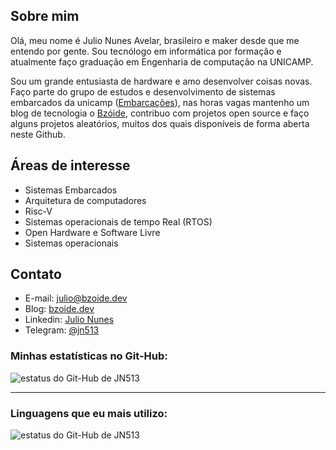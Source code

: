 ## Sobre mim

Olá, meu nome é Julio Nunes Avelar, brasileiro e maker desde que me entendo por gente. Sou tecnólogo em informática por formação e atualmente faço graduação em Engenharia de computação na UNICAMP. 

Sou um grande entusiasta de hardware e amo desenvolver coisas novas. Faço parte do grupo de estudos e desenvolvimento de sistemas embarcados da unicamp ([Embarcações](https://embarcacoes.unicamp.br )), nas horas vagas mantenho um blog de tecnologia o [Bzóide](https://bzoide.dev ), contribuo com projetos open source e faço alguns projetos aleatórios, muitos dos quais disponíveis de forma aberta neste Github.

## Áreas de interesse

- Sistemas Embarcados
- Arquitetura de computadores
- Risc-V
- Sistemas operacionais de tempo Real (RTOS)
- Open Hardware e Software Livre
- Sistemas operacionais

## Contato

- E-mail: [julio@bzoide.dev](mailto:julio@bzoide.dev)
- Blog: [bzoide.dev](https://bzoide.dev )
- Linkedin: [Julio Nunes](https://www.linkedin.com/in/julio-nunes-avelar-98ab8a199/)
- Telegram: [@jn513](https://t.me/jn513)

### Minhas estatísticas no Git-Hub:

<img aling="left" alt="estatus do Git-Hub de JN513" src="https://github-readme-stats.vercel.app/api?username=JN513&show_icons=true&hide_border=true&count_private=true"/>

---

### Linguagens que eu mais utilizo:

<img aling="left" alt="estatus do Git-Hub de JN513" src="https://github-readme-stats.vercel.app/api/top-langs/?username=JN513&&langs_count=12&count_private=true&layout=compact&hide=Jupyter%20Notebook"/>


